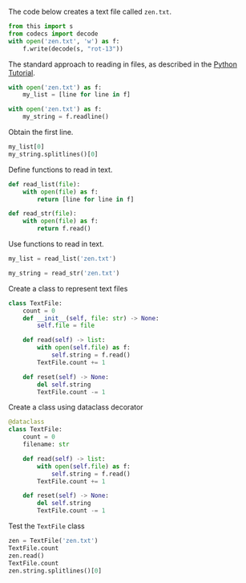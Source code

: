 The code below creates a text file called `zen.txt`.
```python
from this import s
from codecs import decode
with open('zen.txt', 'w') as f:
    f.write(decode(s, "rot-13"))
```

The standard approach to reading in files, as described in the [Python Tutorial](https://docs.python.org/3/tutorial/inputoutput.html#reading-and-writing-files).
```python
with open('zen.txt') as f:
    my_list = [line for line in f]

with open('zen.txt') as f:
    my_string = f.readline()
```

Obtain the first line.
```python
my_list[0]
my_string.splitlines()[0]
```


Define functions to read in text.
```python
def read_list(file):
    with open(file) as f:
        return [line for line in f]

def read_str(file):
    with open(file) as f:
        return f.read()
```

Use functions to read in text.
```python
my_list = read_list('zen.txt')

my_string = read_str('zen.txt')
```

Create a class to represent text files
```python
class TextFile:
    count = 0
    def __init__(self, file: str) -> None:
        self.file = file

    def read(self) -> list:
        with open(self.file) as f:
            self.string = f.read()
        TextFile.count += 1

    def reset(self) -> None:
        del self.string
        TextFile.count -= 1
```

Create a class using dataclass decorator
```python
@dataclass
class TextFile:
    count = 0
    filename: str

    def read(self) -> list:
        with open(self.file) as f:
            self.string = f.read()
        TextFile.count += 1

    def reset(self) -> None:
        del self.string
        TextFile.count -= 1
```

Test the `TextFile` class
```python
zen = TextFile('zen.txt')
TextFile.count
zen.read()
TextFile.count
zen.string.splitlines()[0]
```

